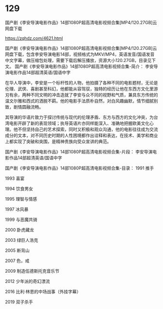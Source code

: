 # 129
国产剧《李安导演电影作品》14部1080P超高清电影视频合集[MP4/120.27GB]云网盘下载

https://zqhdz.com/4621.html

国产剧《李安导演电影作品》14部1080P超高清电影视频合集[MP4/120.27GB]云网盘下载，包含李安导演电影14部，视频格式为MKV/MP4，英语发音/国语发音中文字幕，做压缩包处理，需要下载后解压播放，资源大小120.27GB，目录见下文。
国产剧《李安导演电影作品》14部1080P超高清电影视频合集-简介：
李安导演电影作品14部超清英语/国语中字

在华人导演中，李安是一个标杆性的人物，他拍摄了各种不同的电影题材，无论是伦理、武侠、喜剧甚至科幻，他都能从容驾驭，独特的经历让他在东西方文化里游刃有余，两种不同文明的冲击造就了李安与众不同的视野和气质，兼具东方传统的温文尔雅和西式的洒脱不羁。他的电影手法质朴自然，对白风趣幽默，情节细腻别致，剧情圆融流畅。

其导演的华语片致力于探讨传统与现代的伦理矛盾、东方与西方的文化冲突，为台湾电影开辟了新的表现领域；执导英语片亦同样能深入、准确地把握欧美文化心理。他不但坚持自己的艺术探索，同时又积极和观众沟通，他的电影往往成为交流成分的文本，对不同历史时期的人性困境都作出诠释和表达，在技术、美学和商业上都实现了突破和突围，是精神贵族向受众宣讲的典范。

国产剧《李安导演电影作品》14部1080P超高清电影视频合集-片段：
李安导演电影作品14部超清英语/国语中字

国产剧《李安导演电影作品》14部1080P超高清电影视频合集-目录：
1991 推手

1993 喜宴

1994 饮食男女

1995 理智与情感

1997 冰风暴

1999 与恶魔共骑

2000 卧虎藏龙

2003 绿巨人浩克

2005 断背山

2007 色，戒

2009 制造伍德斯托克音乐节

2012 少年派的奇幻漂流

2016 比利·林恩的中场战事（外挂字幕）

2019 双子杀手

